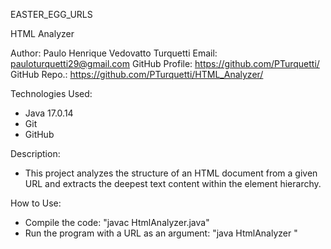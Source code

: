 EASTER_EGG_URLS

HTML Analyzer

Author: Paulo Henrique Vedovatto Turquetti
Email: pauloturquetti29@gmail.com
GitHub Profile: https://github.com/PTurquetti/
GitHub Repo.: https://github.com/PTurquetti/HTML_Analyzer/

Technologies Used:
  - Java 17.0.14
  - Git
  - GitHub

Description: 
  - This project analyzes the structure of an HTML document from a given URL and extracts the deepest text content within the element hierarchy.

How to Use:
  - Compile the code: "javac HtmlAnalyzer.java"
  - Run the program with a URL as an argument: "java HtmlAnalyzer <URL>"

